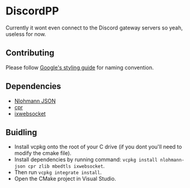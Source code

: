 # DiscordPP
Currently it wont even connect to the Discord gateway servers so yeah, useless for now.

## Contributing
Please follow [Google's styling guide](https://google.github.io/styleguide/cppguide.html#Naming) for naming convention.

## Dependencies
- [Nlohmann JSON](https://github.com/nlohmann/json)
- [cpr](https://github.com/whoshuu/cpr)
- [ixwebsocket](https://github.com/machinezone/IXWebSocket)

## Buidling
- Install vcpkg onto the root of your C drive (if you dont you'll need to modify the cmake file).
- Install dependencies by running command: `vcpkg install nlohmann-json cpr zlib mbedtls ixwebsocket`.
- Then run `vcpkg integrate install`.
- Open the CMake project in Visual Studio.
